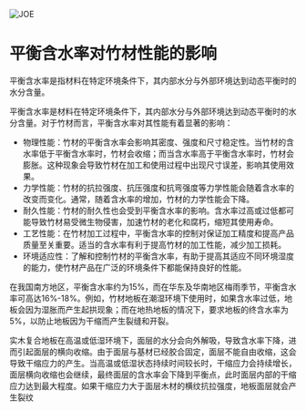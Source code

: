 ![JOE](https://github.com/user-attachments/assets/751d86df-ced6-4f49-8e37-0cfb1dc5f958)
#  **平衡含水率对竹材性能的影响**
平衡含水率是指材料在特定环境条件下，其内部水分与外部环境达到动态平衡时的水分含量。

平衡含水率是材料在特定环境条件下，其内部水分与外部环境达到动态平衡时的水分含量。对于竹材而言，平衡含水率对其性能有着显著的影响：

- 物理性能：竹材的平衡含水率会影响其密度、强度和尺寸稳定性。当竹材的含水率低于平衡含水率时，竹材会收缩；而当含水率高于平衡含水率时，竹材会膨胀。这种现象会导致竹材在加工和使用过程中出现尺寸误差，影响其使用效果。
- 力学性能：竹材的抗拉强度、抗压强度和抗弯强度等力学性能会随着含水率的改变而变化。通常，随着含水率的增加，竹材的力学性能会下降。
- 耐久性能：竹材的耐久性也会受到平衡含水率的影响。含水率过高或过低都可能导致竹材易受微生物侵害，加速竹材的老化和腐朽，缩短其使用寿命。
- 工艺性能：在竹材加工过程中，平衡含水率的控制对保证加工精度和提高产品质量至关重要。适当的含水率有利于提高竹材的加工性能，减少加工损耗。
- 环境适应性：了解和控制竹材的平衡含水率，有助于提高其适应不同环境湿度的能力，使竹材产品在广泛的环境条件下都能保持良好的性能。

在我国南方地区，平衡含水率约为15%，而在华东及华南地区梅雨季节，平衡含水率可高达16%-18%。例如，竹材地板在潮湿环境下使用时，如果含水率过低，地板会因为湿胀而产生起拱现象；而在地热地板的情况下，要求地板的终含水率为5%，以防止地板因为干缩而产生裂缝和开裂。

实木复合地板在高温或低湿环境下，面层的水分会向外解吸，导致含水率下降，进而引起面层的横向收缩。由于面层与基材已经胶合固定，面层不能自由收缩，这会导致干缩应力的产生。当高温或低湿状态持续时间较长时，干缩应力会持续增长，面层横向收缩也会继续，最终面层的含水率会下降到平衡点，此时面层内部的干缩应力达到最大程度。如果干缩应力大于面层木材的横纹抗拉强度，地板面层就会产生裂纹
